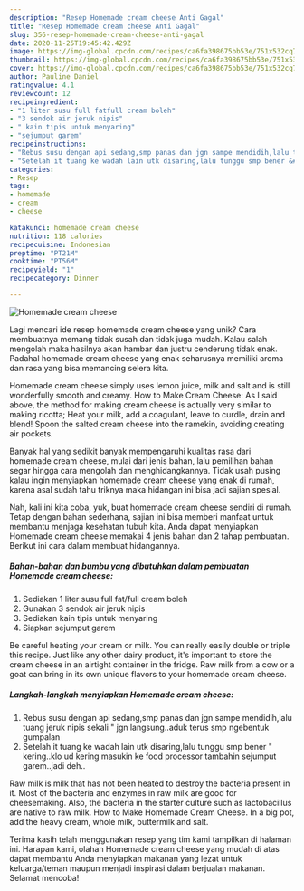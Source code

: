 ```yaml
---
description: "Resep Homemade cream cheese Anti Gagal"
title: "Resep Homemade cream cheese Anti Gagal"
slug: 356-resep-homemade-cream-cheese-anti-gagal
date: 2020-11-25T19:45:42.429Z
image: https://img-global.cpcdn.com/recipes/ca6fa398675bb53e/751x532cq70/homemade-cream-cheese-foto-resep-utama.jpg
thumbnail: https://img-global.cpcdn.com/recipes/ca6fa398675bb53e/751x532cq70/homemade-cream-cheese-foto-resep-utama.jpg
cover: https://img-global.cpcdn.com/recipes/ca6fa398675bb53e/751x532cq70/homemade-cream-cheese-foto-resep-utama.jpg
author: Pauline Daniel
ratingvalue: 4.1
reviewcount: 12
recipeingredient:
- "1 liter susu full fatfull cream boleh"
- "3 sendok air jeruk nipis"
- " kain tipis untuk menyaring"
- "sejumput garem"
recipeinstructions:
- "Rebus susu dengan api sedang,smp panas dan jgn sampe mendidih,lalu tuang jeruk nipis sekali &#34; jgn langsung..aduk terus smp ngebentuk gumpalan"
- "Setelah it tuang ke wadah lain utk disaring,lalu tunggu smp bener &#34; kering..klo ud kering masukin ke food processor tambahin sejumput garem..jadi deh.."
categories:
- Resep
tags:
- homemade
- cream
- cheese

katakunci: homemade cream cheese 
nutrition: 118 calories
recipecuisine: Indonesian
preptime: "PT21M"
cooktime: "PT56M"
recipeyield: "1"
recipecategory: Dinner

---
```



![Homemade cream cheese](https://img-global.cpcdn.com/recipes/ca6fa398675bb53e/751x532cq70/homemade-cream-cheese-foto-resep-utama.jpg)

Lagi mencari ide resep homemade cream cheese yang unik? Cara membuatnya memang tidak susah dan tidak juga mudah. Kalau salah mengolah maka hasilnya akan hambar dan justru cenderung tidak enak. Padahal homemade cream cheese yang enak seharusnya memiliki aroma dan rasa yang bisa memancing selera kita.

Homemade cream cheese simply uses lemon juice, milk and salt and is still wonderfully smooth and creamy. How to Make Cream Cheese: As I said above, the method for making cream cheese is actually very similar to making ricotta; Heat your milk, add a coagulant, leave to curdle, drain and blend! Spoon the salted cream cheese into the ramekin, avoiding creating air pockets.

Banyak hal yang sedikit banyak mempengaruhi kualitas rasa dari homemade cream cheese, mulai dari jenis bahan, lalu pemilihan bahan segar hingga cara mengolah dan menghidangkannya. Tidak usah pusing kalau ingin menyiapkan homemade cream cheese yang enak di rumah, karena asal sudah tahu triknya maka hidangan ini bisa jadi sajian spesial.


Nah, kali ini kita coba, yuk, buat homemade cream cheese sendiri di rumah. Tetap dengan bahan sederhana, sajian ini bisa memberi manfaat untuk membantu menjaga kesehatan tubuh kita. Anda dapat menyiapkan Homemade cream cheese memakai 4 jenis bahan dan 2 tahap pembuatan. Berikut ini cara dalam membuat hidangannya.

<!--inarticleads1-->

##### Bahan-bahan dan bumbu yang dibutuhkan dalam pembuatan Homemade cream cheese:

1. Sediakan 1 liter susu full fat/full cream boleh
1. Gunakan 3 sendok air jeruk nipis
1. Sediakan  kain tipis untuk menyaring
1. Siapkan sejumput garem


Be careful heating your cream or milk. You can really easily double or triple this recipe. Just like any other dairy product, it&#39;s important to store the cream cheese in an airtight container in the fridge. Raw milk from a cow or a goat can bring in its own unique flavors to your homemade cream cheese. 

<!--inarticleads2-->

##### Langkah-langkah menyiapkan Homemade cream cheese:

1. Rebus susu dengan api sedang,smp panas dan jgn sampe mendidih,lalu tuang jeruk nipis sekali &#34; jgn langsung..aduk terus smp ngebentuk gumpalan
1. Setelah it tuang ke wadah lain utk disaring,lalu tunggu smp bener &#34; kering..klo ud kering masukin ke food processor tambahin sejumput garem..jadi deh..


Raw milk is milk that has not been heated to destroy the bacteria present in it. Most of the bacteria and enzymes in raw milk are good for cheesemaking. Also, the bacteria in the starter culture such as lactobacillus are native to raw milk. How to Make Homemade Cream Cheese. In a big pot, add the heavy cream, whole milk, buttermilk and salt. 

Terima kasih telah menggunakan resep yang tim kami tampilkan di halaman ini. Harapan kami, olahan Homemade cream cheese yang mudah di atas dapat membantu Anda menyiapkan makanan yang lezat untuk keluarga/teman maupun menjadi inspirasi dalam berjualan makanan. Selamat mencoba!
